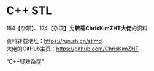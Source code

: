 # C++ STL
154【杂项】、174【杂项】为**转载ChrisKimZHT大佬**的资料 

资料转载地址：https://run.sh.cn/stlmd  
大佬的GitHub主页：https://github.com/ChrisKimZHT

“C++疑难杂症”

